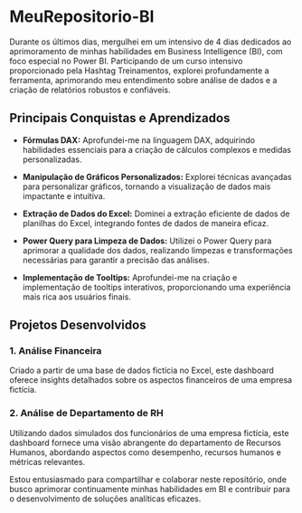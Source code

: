 # MeuRepositorio-BI

Durante os últimos dias, mergulhei em um intensivo de 4 dias dedicados ao aprimoramento de minhas habilidades em Business Intelligence (BI), com foco especial no Power BI. Participando de um curso intensivo proporcionado pela Hashtag Treinamentos, explorei profundamente a ferramenta, aprimorando meu entendimento sobre análise de dados e a criação de relatórios robustos e confiáveis.

## Principais Conquistas e Aprendizados

- **Fórmulas DAX:** Aprofundei-me na linguagem DAX, adquirindo habilidades essenciais para a criação de cálculos complexos e medidas personalizadas.

- **Manipulação de Gráficos Personalizados:** Explorei técnicas avançadas para personalizar gráficos, tornando a visualização de dados mais impactante e intuitiva.

- **Extração de Dados do Excel:** Dominei a extração eficiente de dados de planilhas do Excel, integrando fontes de dados de maneira eficaz.

- **Power Query para Limpeza de Dados:** Utilizei o Power Query para aprimorar a qualidade dos dados, realizando limpezas e transformações necessárias para garantir a precisão das análises.

- **Implementação de Tooltips:** Aprofundei-me na criação e implementação de tooltips interativos, proporcionando uma experiência mais rica aos usuários finais.

## Projetos Desenvolvidos

### 1. Análise Financeira

Criado a partir de uma base de dados fictícia no Excel, este dashboard oferece insights detalhados sobre os aspectos financeiros de uma empresa fictícia.

### 2. Análise de Departamento de RH

Utilizando dados simulados dos funcionários de uma empresa fictícia, este dashboard fornece uma visão abrangente do departamento de Recursos Humanos, abordando aspectos como desempenho, recursos humanos e métricas relevantes.

Estou entusiasmado para compartilhar e colaborar neste repositório, onde busco aprimorar continuamente minhas habilidades em BI e contribuir para o desenvolvimento de soluções analíticas eficazes.
